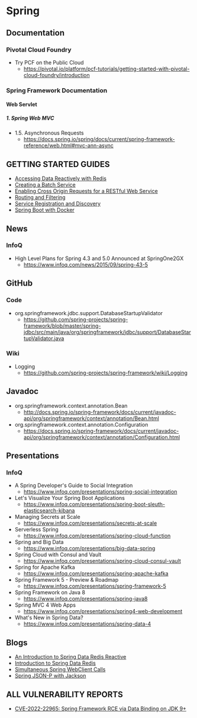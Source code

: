 # Spring
## Documentation
### Pivotal Cloud Foundry
* Try PCF on the Public Cloud
  * https://pivotal.io/platform/pcf-tutorials/getting-started-with-pivotal-cloud-foundry/introduction

### Spring Framework Documentation
#### Web Servlet
##### 1. Spring Web MVC
* 1.5. Asynchronous Requests
  * https://docs.spring.io/spring/docs/current/spring-framework-reference/web.html#mvc-ann-async

## GETTING STARTED GUIDES
* [Accessing Data Reactively with Redis](https://spring.io/guides/gs/spring-data-reactive-redis/)
* [Creating a Batch Service](https://spring.io/guides/gs/batch-processing/)
* [Enabling Cross Origin Requests for a RESTful Web Service](https://spring.io/guides/gs/rest-service-cors/)
* [Routing and Filtering](https://spring.io/guides/gs/routing-and-filtering/)
* [Service Registration and Discovery](https://spring.io/guides/gs/service-registration-and-discovery/)
* [Spring Boot with Docker](https://spring.io/guides/gs/spring-boot-docker/)

## News
### InfoQ
* High Level Plans for Spring 4.3 and 5.0 Announced at SpringOne2GX
  * https://www.infoq.com/news/2015/09/spring-43-5

## GitHub
### Code
* org.springframework.jdbc.support.DatabaseStartupValidator
  * https://github.com/spring-projects/spring-framework/blob/master/spring-jdbc/src/main/java/org/springframework/jdbc/support/DatabaseStartupValidator.java

### Wiki
* Logging
  * https://github.com/spring-projects/spring-framework/wiki/Logging

## Javadoc
* org.springframework.context.annotation.Bean
  * http://docs.spring.io/spring-framework/docs/current/javadoc-api/org/springframework/context/annotation/Bean.html
* org.springframework.context.annotation.Configuration
  * https://docs.spring.io/spring-framework/docs/current/javadoc-api/org/springframework/context/annotation/Configuration.html

## Presentations
### InfoQ
* A Spring Developer's Guide to Social Integration
  * https://www.infoq.com/presentations/spring-social-integration
* Let's Visualize Your Spring Boot Applications
  * https://www.infoq.com/presentations/spring-boot-sleuth-elasticsearch-kibana
* Managing Secrets at Scale
  * https://www.infoq.com/presentations/secrets-at-scale
* Serverless Spring
  * https://www.infoq.com/presentations/spring-cloud-function
* Spring and Big Data
  * https://www.infoq.com/presentations/big-data-spring
* Spring Cloud with Consul and Vault
  * https://www.infoq.com/presentations/spring-cloud-consul-vault
* Spring for Apache Kafka
  * https://www.infoq.com/presentations/spring-apache-kafka
* Spring Framework 5 - Preview & Roadmap
  * https://www.infoq.com/presentations/spring-framework-5
* Spring Framework on Java 8
  * https://www.infoq.com/presentations/spring-java8
* Spring MVC 4 Web Apps
  * https://www.infoq.com/presentations/spring4-web-development
* What's New in Spring Data?
  * https://www.infoq.com/presentations/spring-data-4

## Blogs
* [An Introduction to Spring Data Redis Reactive](https://www.baeldung.com/spring-data-redis-reactive)
* [Introduction to Spring Data Redis](https://www.baeldung.com/spring-data-redis-tutorial)
* [Simultaneous Spring WebClient Calls](https://www.baeldung.com/spring-webclient-simultaneous-calls)
* [Spring JSON-P with Jackson](https://www.baeldung.com/spring-jackson-jsonp)

## ALL VULNERABILITY REPORTS
* [CVE-2022-22965: Spring Framework RCE via Data Binding on JDK 9+](https://tanzu.vmware.com/security/cve-2022-22965)
